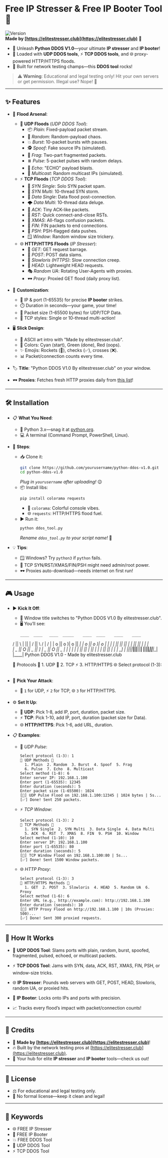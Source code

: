 # Free IP Stresser & Free IP Booter Tool 🚀

![Version](https://img.shields.io/badge/Version-5.0-blue)  
**Made by [https://elitestresser.club](https://elitestresser.club)** 🌟  

- 🎉 Unleash **Python DDOS V1.0**—your ultimate **IP stresser** and **IP booter**!
- 🌊 Loaded with **UDP DDOS tools**, ⚡ **TCP DDOS tools**, and 🌐 proxy-powered HTTP/HTTPS floods.
- 💪 Built for network testing champs—this **DDOS tool** rocks!

> ⚠️ **Warning**: Educational and legal testing only! Hit your own servers or get permission. Illegal use? Nope! 🚨

---

## ✨ Features

- 🌟 **Flood Arsenal**:
  - 🌊 **UDP Floods** (*UDP DDOS Tool*):
    - 📦 *Plain*: Fixed-payload packet stream.
    - 🎲 *Random*: Random-payload chaos.
    - 💥 *Burst*: 10-packet bursts with pauses.
    - 🕵️ *Spoof*: Fake source IPs (simulated).
    - 🧩 *Frag*: Two-part fragmented packets.
    - ⏸️ *Pulse*: 5-packet pulses with random delays.
    - 📢 *Echo*: "ECHO" payload blasts.
    - 📡 *Multicast*: Random multicast IPs (simulated).
  - ⚡ **TCP Floods** (*TCP DDOS Tool*):
    - 🎯 *SYN Single*: Solo SYN packet spam.
    - 🧵 *SYN Multi*: 10-thread SYN storm.
    - 💾 *Data Single*: Data flood post-connection.
    - 🌩️ *Data Multi*: 10-thread data deluge.
    - 📡 *ACK*: Tiny ACK-like packets.
    - 🔄 *RST*: Quick connect-and-close RSTs.
    - 🎄 *XMAS*: All-flags confusion packets.
    - 🏁 *FIN*: FIN packets to end connections.
    - 🚀 *PSH*: PSH-flagged data pushes.
    - 🪟 *Window*: Random window size trickery.
  - 🌐 **HTTP/HTTPS Floods** (*IP Stresser*):
    - 📡 *GET*: GET request barrage.
    - 📨 *POST*: POST data slams.
    - 🐢 *Slowloris (HTTPS)*: Slow connection creep.
    - 🧠 *HEAD*: Lightweight HEAD requests.
    - 🎭 *Random UA*: Rotating User-Agents with proxies.
    - 🕶️ *Proxy*: Proxied GET flood (daily proxy list).

- 🎨 **Customization**:
  - 🎯 IP & port (1-65535) for precise **IP booter** strikes.
  - ⏱️ Duration in seconds—your game, your time!
  - 📏 Packet size (1-65500 bytes) for UDP/TCP Data.
  - 🧵 TCP styles: Single or 10-thread multi-action!

- 🖥️ **Slick Design**:
  - 🎨 ASCII art intro with "Made by elitestresser.club".
  - 🌈 Colors: Cyan (start), Green (done), Red (oops).
  - ✨ Emojis: Rockets (🚀), checks (✅), crosses (❌).
  - 📊 Packet/connection counts every time.

- 🏷️ **Title**: "Python DDOS V1.0 By elitestresser.club" on your window.

- 🕶️ **Proxies**: Fetches fresh HTTP proxies daily from [this list](https://raw.githubusercontent.com/vakhov/fresh-proxy-list/refs/heads/master/http.txt)!

---

## 🛠️ Installation

- 📋 **What You Need**:
  - 🐍 Python 3.x—snag it at [python.org](https://www.python.org/downloads/).
  - 💻 A terminal (Command Prompt, PowerShell, Linux).

- 🚀 **Steps**:
  - 📥 Clone it:
    ```bash
    git clone https://github.com/yourusername/python-ddos-v1.0.git
    cd python-ddos-v1.0
    ```
    *Plug in `yourusername` after uploading!* 😉
  - 📦 Install libs:
    ```bash
    pip install colorama requests
    ```
    - 🌈 `colorama`: Colorful console vibes.
    - 🌐 `requests`: HTTP/HTTPS flood fuel.
  - ▶️ Run it:
    ```bash
    python ddos_tool.py
    ```
    *Rename `ddos_tool.py` to your script name!* 📜

- 💡 **Tips**:
  - 🪟 Windows? Try `python3` if `python` fails.
  - 🔑 TCP SYN/RST/XMAS/FIN/PSH might need admin/root power.
  - 🕶️ Proxies auto-download—needs internet on first run!

---

## 🎮 Usage

- ▶️ **Kick It Off**:
  - 🚀 Window title switches to "Python DDOS V1.0 By elitestresser.club".
  - 🖥️ You’ll see:
    ```
    ____  ____   ____  _____    ____  ____    ____    ____ 
   /    ||    \ |    ||     |  /    ||    \  /    |  /    |
  |  o  ||  o  )|  o  ||   __| |  o  ||  o  )|  o  | |   __|
  |     ||     ||     ||  |_  |     ||     ||     | |  |  \
  |  _  ||  O  ||  _  ||   _] |  _  ||  O  ||  _  | |  |_  |
  |  |  ||     ||  |  ||  |   |  |  ||     ||  |  | |   _] |
  |__|__||_____||__|__||__|   |__|__||_____||__|__| |____|
        Python DDOS V1.0 - Made by elitestresser.club

    🔹 Protocols 🔹
      1. UDP 🌊
      2. TCP ⚡
      3. HTTP/HTTPS 🌐
    Select protocol (1-3):
    ```

- 🎯 **Pick Your Attack**:
  - 🌊 `1` for UDP, ⚡ `2` for TCP, 🌐 `3` for HTTP/HTTPS.

- ⚙️ **Set It Up**:
  - 🌊 **UDP**: Pick 1-8, add IP, port, duration, packet size.
  - ⚡ **TCP**: Pick 1-10, add IP, port, duration (packet size for Data).
  - 🌐 **HTTP/HTTPS**: Pick 1-6, add URL, duration.

- 📋 **Examples**:
  - 🌊 *UDP Pulse*:
    ```
    Select protocol (1-3): 1
    🔹 UDP Methods 🔹
      1. Plain  2. Random  3. Burst  4. Spoof  5. Frag
      6. Pulse  7. Echo  8. Multicast
    Select method (1-8): 6
    Enter server IP: 192.168.1.100
    Enter port (1-65535): 12345
    Enter duration (seconds): 5
    Enter packet size (1-65500): 1024
    [🚀] UDP Pulse Flood on 192.168.1.100:12345 | 1024 bytes | 5s...
    [✅] Done! Sent 250 packets.
    ```
  - ⚡ *TCP Window*:
    ```
    Select protocol (1-3): 2
    🔹 TCP Methods 🔹
      1. SYN Single  2. SYN Multi  3. Data Single  4. Data Multi
      5. ACK  6. RST  7. XMAS  8. FIN  9. PSH  10. Window
    Select method (1-10): 10
    Enter server IP: 192.168.1.100
    Enter port (1-65535): 80
    Enter duration (seconds): 5
    [🚀] TCP Window Flood on 192.168.1.100:80 | 5s...
    [✅] Done! Sent 1500 Window packets.
    ```
  - 🌐 *HTTP Proxy*:
    ```
    Select protocol (1-3): 3
    🔹 HTTP/HTTPS Methods 🔹
      1. GET  2. POST  3. Slowloris  4. HEAD  5. Random UA  6. Proxy
    Select method (1-6): 6
    Enter URL (e.g., http://example.com): http://192.168.1.100
    Enter duration (seconds): 10
    [🚀] HTTP Proxy Flood on http://192.168.1.100 | 10s (Proxies: 500)...
    [✅] Done! Sent 300 proxied requests.
    ```

---

## 🧠 How It Works

- 🌊 **UDP DDOS Tool**: Slams ports with plain, random, burst, spoofed, fragmented, pulsed, echoed, or multicast packets.
- ⚡ **TCP DDOS Tool**: Jams with SYN, data, ACK, RST, XMAS, FIN, PSH, or window-size tricks.
- 🌐 **IP Stresser**: Pounds web servers with GET, POST, HEAD, Slowloris, random UA, or proxied hits.
- 🎯 **IP Booter**: Locks onto IPs and ports with precision.

- 📈 Tracks every flood’s impact with packet/connection counts!

---

## 🙌 Credits

- 🌟 **Made by [https://elitestresser.club](https://elitestresser.club)**!
- 🔥 Built by the network testing pros at [https://elitestresser.club](https://elitestresser.club).
- 🎯 Your hub for elite **IP stresser** and **IP booter** tools—check us out!

---

## 📜 License

- ⚖️ For educational and legal testing only.
- 🚫 No formal license—keep it clean and legal!

---

## 🔑 Keywords

- 🌐 FREE IP Stresser
- 🎯 FREE IP Booter
- 💥 FREE DDOS Tool
- 🌊 UDP DDOS Tool
- ⚡ TCP DDOS Tool


